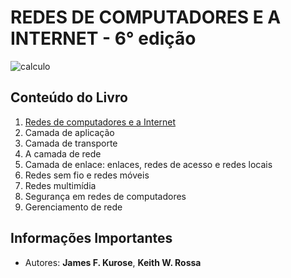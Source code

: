 # REDES DE COMPUTADORES E A INTERNET - 6° edição

![calculo](https://encrypted-tbn0.gstatic.com/images?q=tbn%3AANd9GcQYWA_SECtZkB5inXnRndU63O9LsCK5bofXVibsA_X3UktQTjI5)

## Conteúdo do Livro

1. [Redes de computadores e a Internet](https://github.com/Darlley/ExerciciosLivros/tree/master/tecnologia/redes1/capituloum)
1. Camada de aplicação
1. Camada de transporte
1. A camada de rede
1. Camada de enlace: enlaces, redes de acesso e redes locais
1. Redes sem fio e redes móveis
1. Redes multimídia
1. Segurança em redes de computadores
1. Gerenciamento de rede

## Informações Importantes

- Autores: **James F. Kurose**, **Keith W. Rossa**
